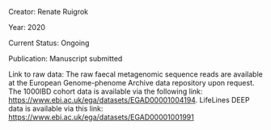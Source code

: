 Creator: Renate Ruigrok

Year: 2020

Current Status: Ongoing

Publication: Manuscript submitted 

Link to raw data:
  The raw faecal metagenomic sequence reads are available at the European Genome-phenome
  Archive data repository upon request. 
  The 1000IBD cohort data is available via the following link: https://www.ebi.ac.uk/ega/datasets/EGAD00001004194. 
  LifeLines DEEP data is available via this link: https://www.ebi.ac.uk/ega/datasets/EGAD00001001991
